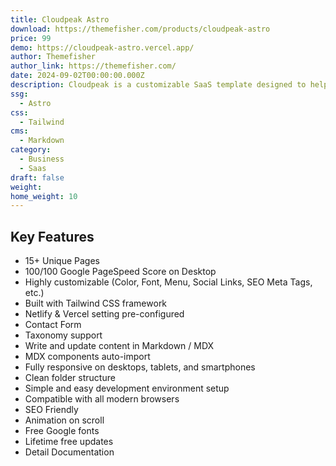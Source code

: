 ```yaml
---
title: Cloudpeak Astro
download: https://themefisher.com/products/cloudpeak-astro
price: 99
demo: https://cloudpeak-astro.vercel.app/
author: Themefisher
author_link: https://themefisher.com/
date: 2024-09-02T00:00:00.000Z
description: Cloudpeak is a customizable SaaS template designed to help businesses of all sizes create stunning websites. Its 15 pre-designed pages provide a solid foundation for building a professional online presence.
ssg:
  - Astro
css:
  - Tailwind
cms:
  - Markdown
category:
  - Business
  - Saas
draft: false
weight: 
home_weight: 10
---
```


## Key Features

- 15+ Unique Pages
- 100/100 Google PageSpeed Score on Desktop
- Highly customizable (Color, Font, Menu, Social Links, SEO Meta Tags, etc.)
- Built with Tailwind CSS framework
- Netlify & Vercel setting pre-configured
- Contact Form
- Taxonomy support
- Write and update content in Markdown / MDX
- MDX components auto-import
- Fully responsive on desktops, tablets, and smartphones
- Clean folder structure
- Simple and easy development environment setup
- Compatible with all modern browsers
- SEO Friendly
- Animation on scroll
- Free Google fonts
- Lifetime free updates
- Detail Documentation

